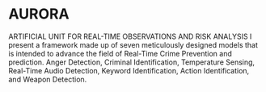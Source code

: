  # AURORA
ARTIFICIAL UNIT FOR REAL-TIME OBSERVATIONS AND RISK ANALYSIS
I present a framework made up of seven meticulously designed models that is intended to advance the field of Real-Time Crime Prevention and prediction. Anger Detection, Criminal Identification, Temperature Sensing, Real-Time Audio Detection, Keyword Identification, Action Identification, and Weapon Detection.
